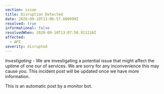 ```yaml
---
section: issue
title: Disruption Detected
date: 2020-09-10T13:06:57.600999Z
resolved: true
informational: false
resolvedWhen: 2020-09-10T13:07:58.911216Z
affected:
  - API
severity: disrupted
---
```

*Investigating* - We are investigating a potential issue that might affect the uptime of one our of services. We are sorry for any inconvenience this may cause you. This incident post will be updated once we have more information.

This is an automatic post by a monitor bot.
        